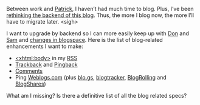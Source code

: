 Between work and
[Patrick](http://groups.msn.com/harrypiersonphotos/patrickharoldpierson.msnw),
I haven’t had much time to blog. Plus, I’ve been [rethinking the backend
of this blog](http://devhawk.net/2003/03/26/varchar/).
Thus, the more I blog now, the more I’ll have to migrate later. \<sigh\>

I want to upgrade by backend so I can more easily keep up with
[Don](http://www.gotdotnet.com/team/dbox/) and
[Sam](http://www.intertwingly.net/blog/) and [changes in
blogspace](http://www.gotdotnet.com/team/dbox/spoutletex.aspx?key=2003-03-30T04:44:35Z).
Here is the list of blog-related enhancements I want to make:

-   [\<xhtml:body\>](http://www.w3.org/TR/xhtml1/) in my
    [RSS](http://backend.userland.com/rss)
-   [Trackback](http://www.movabletype.org/trackback/) and
    [Pingback](http://www.hixie.ch/specs/pingback/pingback)
-   [Comments](http://wellformedweb.org/story/9)
-   Ping [Weblogs.com](http://newhome.weblogs.com/faq) (plus
    [blo.gs](http://blo.gs/),
    [blogtracker](http://www.dansanderson.com/blogtracker/),
    [BlogRolling](http://www.blogrolling.com/) and
    [BlogShares](http://www.blogshares.com/))

What am I missing? Is there a definitive list of all the blog related
specs?
